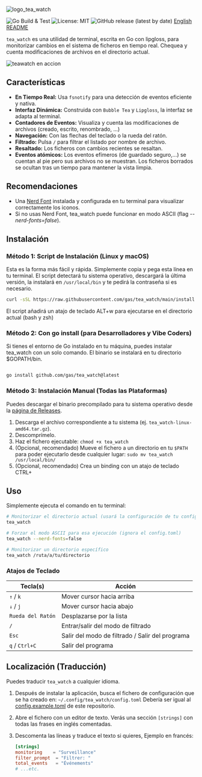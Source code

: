 ![logo_tea_watch](https://github.com/user-attachments/assets/ec88ee38-1b54-40a9-9a38-fa18c29b97a1)

![Go Build & Test](https://github.com/gas/tea_watch/actions/workflows/go.yml/badge.svg) ![License: MIT](https://img.shields.io/badge/License-MIT-yellow.svg) ![GitHub release (latest by date)](https://img.shields.io/github/v/release/gas/tea_watch) 
[English README](README.en.md)

`tea_watch` es una utilidad de terminal, escrita en Go con lipgloss, para monitorizar cambios en el sistema de ficheros en tiempo real. Chequea y cuenta modificaciones de archivos en el directorio actual.

![teawatch en accion](https://github.com/user-attachments/assets/cc4520f1-454f-4124-8c7d-477d4697807f?raw=true)


## Características

* **En Tiempo Real:** Usa `fsnotify` para una detección de eventos eficiente y nativa.
* **Interfaz Dinámica:** Construida con `Bubble Tea` y `Lipgloss`, la interfaz se adapta al terminal.
* **Contadores de Eventos:** Visualiza y cuenta las modificaciones de archivos (creado, escrito, renombrado, ...)
* **Navegación:** Con las flechas del teclado o la rueda del ratón.
* **Filtrado:** Pulsa `/` para filtrar el listado por nombre de archivo.
* **Resaltado:** Los ficheros con cambios recientes se resaltan.
* **Eventos atómicos:** Los eventos efímeros (de guardado seguro,...) se cuentan al pie pero sus archivos no se muestran. Los ficheros borrados se ocultan tras un tiempo para mantener la vista limpia.


## Recomendaciones

* Una [Nerd Font](https://www.nerdfonts.com/) instalada y configurada en tu terminal para visualizar correctamente los iconos.
* Si no usas Nerd Font, tea_watch puede funcionar en modo ASCII (flag *--nerd-fonts=false*).


## Instalación

### Método 1: Script de Instalación (Linux y macOS)

Esta es la forma más fácil y rápida. Simplemente copia y pega esta línea en tu terminal. El script detectará tu sistema operativo, descargará la última versión, la instalará en `/usr/local/bin` y te pedirá la contraseña si es necesario.

```bash  
curl -sSL https://raw.githubusercontent.com/gas/tea_watch/main/install.sh | bash
```

El script añadirá un atajo de teclado ALT+w para ejecutarse en el directorio actual (bash y zsh)

### Método 2: Con go install (para Desarrolladores y Vibe Coders)

Si tienes el entorno de Go instalado en tu máquina, puedes instalar tea_watch con un solo comando. El binario se instalará en tu directorio $GOPATH/bin.

```Bash

go install github.com/gas/tea_watch@latest  
```

### Método 3: Instalación Manual (Todas las Plataformas)

Puedes descargar el binario precompilado para tu sistema operativo desde la [página de Releases](https://github.com/gas/tea_watch/releases).

1.  Descarga el archivo correspondiente a tu sistema (ej. `tea_watch-linux-amd64.tar.gz`).
2.  Descomprímelo.
3.  Haz el fichero ejecutable: `chmod +x tea_watch`
4.  (Opcional, recomendado) Mueve el fichero a un directorio en tu `$PATH` para poder ejecutarlo desde cualquier lugar: `sudo mv tea_watch /usr/local/bin/`
5.  (Opcional, recomendado) Crea un binding con un atajo de teclado CTRL+


## Uso

Simplemente ejecuta el comando en tu terminal:

```bash
# Monitorizar el directorio actual (usará la configuración de tu config.toml)
tea_watch

# Forzar el modo ASCII para esa ejecución (ignora el config.toml)
tea_watch --nerd-fonts=false

# Monitorizar un directorio específico
tea_watch /ruta/a/tu/directorio
```

### Atajos de Teclado

| Tecla(s)          | Acción                               |
| ----------------- | ------------------------------------ |
| `↑` / `k`         | Mover cursor hacia arriba            |
| `↓` / `j`         | Mover cursor hacia abajo             |
| `Rueda del Ratón` | Desplazarse por la lista             |
| `/`               | Entrar/salir del modo de filtrado    |
| `Esc`             | Salir del modo de filtrado / Salir del programa |
| `q` / `Ctrl+C`    | Salir del programa                   |



## Localización (Traducción)

Puedes traducir `tea_watch` a cualquier idioma.

1.  Después de instalar la aplicación, busca el fichero de configuración que se ha creado en:
    `~/.config/tea_watch/config.toml`
    Debería ser igual al [config.example.toml](config.example.toml) de este repositorio.

2.  Abre el fichero con un editor de texto. Verás una sección `[strings]` con todas las frases en inglés comentadas.

3.  Descomenta las líneas y traduce el texto si quieres, Ejemplo en francés:

    ```toml
    [strings]
    monitoring    = "Surveillance"
    filter_prompt  = "Filtrer: "
    total_events   = "Événements"
    # ...etc.
    ```

